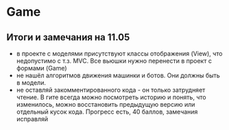 # Game
## Итоги и замечания на 11.05
 - в проекте с моделями присутствуют классы отображения (View), что недопустимо с т.з. MVC. Все вьюшки нужно перенести в проект с формами (Game)
 - не нашёл алгоритмов движения машинки и ботов. Они должны быть в модели.
 - не оставляй закомментированного кода - он только затрудняет чтение. В гите всегда можно посмотреть историю и понять, что изменилось, можно восстановить предыдущую версию или отдельный кусок кода.
Прогресс есть, 40 баллов, замечания исправляй
